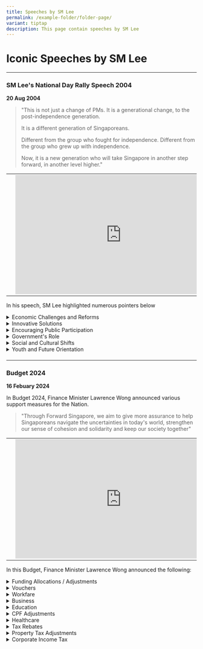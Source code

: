 ```yaml
---
title: Speeches by SM Lee
permalink: /example-folder/folder-page/
variant: tiptap
description: This page contain speeches by SM Lee
---
```

<h1>Iconic Speeches by SM Lee</h1>
<hr>
<h3>SM Lee's National Day Rally Speech 2004</h3>
<p><strong>20 Aug 2004</strong>
</p>
<p></p>
<blockquote>
<p></p>
<p>"This is not just a change of PMs. It is a generational change, to the
post-independence generation.</p>
<p>It is a different generation of Singaporeans.</p>
<p>Different from the group who fought for independence. Different from the
group who grew up with independence.</p>
<p>Now, it is a new generation who will take Singapore in another step forward,
in another level higher."</p>
</blockquote>
<table style="minWidth: 75px">
<colgroup>
<col>
<col>
<col>
</colgroup>
<tbody>
<tr>
<td rowspan="1" colspan="1">
<p></p>
</td>
<td rowspan="1" colspan="1">
<div class="iframe-wrapper">
<iframe height="315" width="560" allowfullscreen="true" frameborder="0" src="https://www.youtube.com/embed/1nWK-F36fBs?si=jN6HvYdgHFvPBlKP"></iframe>
</div>
</td>
<td rowspan="1" colspan="1">
<p></p>
</td>
</tr>
</tbody>
</table>
<p>In his speech, SM Lee highlighted numerous pointers below</p>
<div data-type="detailGroup" class="isomer-accordion isomer-accordion-white">
<details class="isomer-details">
<summary>Economic Challenges and Reforms</summary>
<div data-type="detailsContent" class="isomer-details-content">
<ul data-tight="true" class="tight">
<li>
<p>Emphasized the need for ongoing wage reforms to boost productivity and
economic competitiveness.</p>
</li>
<li>
<p>Highlighted the importance of fostering a supportive environment for entrepreneurs.
The government aimed to reduce bureaucratic obstacles and encourage innovative
ventures.</p>
</li>
</ul>
</div>
</details>
<details class="isomer-details">
<summary>Innovative Solutions</summary>
<div data-type="detailsContent" class="isomer-details-content">
<ul data-tight="true" class="tight">
<li>
<p>Used the example of the Duck Tours and Hippo Tours to illustrate the challenges
and eventual success of innovative businesses in Singapore. This highlighted
the need for government flexibility in addressing unconventional business
models.</p>
</li>
</ul>
</div>
</details>
<details class="isomer-details">
<summary>Encouraging Public Participation</summary>
<div data-type="detailsContent" class="isomer-details-content">
<ul data-tight="true" class="tight">
<li>
<p>Announced the removal of licensing requirements for indoor talks, except
those discussing sensitive issues like race and religion.</p>
</li>
<li>
<p>Plans to further liberalize the Speakers' Corner, allowing more activities
and expressions of free speech, provided they do not incite racial or religious
discord or violence.</p>
</li>
</ul>
</div>
</details>
<details class="isomer-details">
<summary>Government's Role</summary>
<div data-type="detailsContent" class="isomer-details-content">
<ul data-tight="true" class="tight">
<li>
<p>Stressed the necessity for the government to continually reassess and
adapt policies to meet new challenges and opportunities such as the Goods
and Services Tax (GST) and Central Provident Fund (CPF) adjustments.</p>
</li>
</ul>
</div>
</details>
<details class="isomer-details">
<summary>Social and Cultural Shifts</summary>
<div data-type="detailsContent" class="isomer-details-content">
<ul data-tight="true" class="tight">
<li>
<p>Encouraged individuals and the government to challenge the status quo
and avoid conformity.</p>
</li>
</ul>
</div>
</details>
<details class="isomer-details">
<summary>Youth and Future Orientation</summary>
<div data-type="detailsContent" class="isomer-details-content">
<ul data-tight="true" class="tight">
<li>
<p>Urged the younger generation to be forward-looking and not be deterred
by older generations' pessimism or cautionary tales. Importance of learning
from the past while innovating for the future.</p>
</li>
</ul>
</div>
</details>
</div>
<h4></h4>
<p></p>
<p></p>
<p></p>
<p></p>
<hr>
<h3>Budget 2024</h3>
<p><strong>16 Febuary 2024</strong>
</p>
<p>In Budget 2024, Finance Minister Lawrence Wong announced various support
measures for the Nation.</p>
<blockquote>
<p>"Through Forward Singapore, we aim to give more assurance to help Singaporeans
navigate the uncertainties in today's world, strengthen our sense of cohesion
and solidarity and keep our society together"</p>
<p></p>
</blockquote>
<table style="minWidth: 75px">
<colgroup>
<col>
<col>
<col>
</colgroup>
<tbody>
<tr>
<td rowspan="1" colspan="1">
<p></p>
</td>
<td rowspan="1" colspan="1">
<div class="iframe-wrapper">
<iframe height="315" width="560" allowfullscreen="true" frameborder="0" src="https://www.youtube.com/embed/2-Ybe9862w0?si=ZPqgeuGswp3dgT9w"></iframe>
</div>
</td>
<td rowspan="1" colspan="1">
<p></p>
</td>
</tr>
</tbody>
</table>
<p></p>
<p>In this Budget, Finance Minister Lawrence Wong announced the following:</p>
<div data-type="detailGroup" class="isomer-accordion isomer-accordion-white">
<details class="isomer-details">
<summary>Funding Allocations / Adjustments</summary>
<div data-type="detailsContent" class="isomer-details-content">
<table style="minWidth: 50px">
<colgroup>
<col>
<col>
</colgroup>
<tbody>
<tr>
<th rowspan="1" colspan="1">
<p>Fund</p>
</th>
<th rowspan="1" colspan="1">
<p>Details</p>
</th>
</tr>
<tr>
<td rowspan="1" colspan="1">
<p>GST Voucher Fund</p>
</td>
<td rowspan="1" colspan="1">
<p>Topped up by $6b</p>
</td>
</tr>
<tr>
<td rowspan="1" colspan="1">
<p>Progressive Wage Credit Scheme (PWCS) Fund</p>
</td>
<td rowspan="1" colspan="1">
<p>Topped up by $1b</p>
</td>
</tr>
<tr>
<td rowspan="1" colspan="1">
<p>National Productivity Fund</p>
</td>
<td rowspan="1" colspan="1">
<p>Topped up by $2b</p>
</td>
</tr>
<tr>
<td rowspan="1" colspan="1">
<p>Financial Sector Development Fund</p>
</td>
<td rowspan="1" colspan="1">
<p>Topped up by $2b</p>
</td>
</tr>
<tr>
<td rowspan="1" colspan="1">
<p>Research Innovation and Enterprise 2025 Plan</p>
</td>
<td rowspan="1" colspan="1">
<p>Topped up by $3b</p>
</td>
</tr>
<tr>
<td rowspan="1" colspan="1">
<p>National AI Strategy 2.0</p>
</td>
<td rowspan="1" colspan="1">
<p>Allocated $1b over the next 5 years into AI Compute, Talent and Industry
Development</p>
</td>
</tr>
<tr>
<td rowspan="1" colspan="1">
<p>Edusave Endownment Fund</p>
</td>
<td rowspan="1" colspan="1">
<p>Topped up by $2b</p>
</td>
</tr>
<tr>
<td rowspan="1" colspan="1">
<p>Age Well SG</p>
</td>
<td rowspan="1" colspan="1">
<p>Allocated $3.5b over the next 10 years</p>
</td>
</tr>
<tr>
<td rowspan="1" colspan="1">
<p>Future Energy Fund</p>
</td>
<td rowspan="1" colspan="1">
<p>Allocated $5b</p>
</td>
</tr>
<tr>
<td rowspan="1" colspan="1">
<p>OurSG Arts Plan</p>
</td>
<td rowspan="1" colspan="1">
<p>Allocated $100m over the next 4 years</p>
</td>
</tr>
<tr>
<td rowspan="1" colspan="1">
<p>Charities Capabilities Fund Collaboration Grant</p>
</td>
<td rowspan="1" colspan="1">
<p>Extended for 3 years till end FY2026</p>
</td>
</tr>
<tr>
<td rowspan="1" colspan="1">
<p>Majulah Package</p>
</td>
<td rowspan="1" colspan="1">
<p>Allocated $7.5b</p>
</td>
</tr>
<tr>
<td rowspan="1" colspan="1">
<p>OneTeam Singapore Fund</p>
</td>
<td rowspan="1" colspan="1">
<ul data-tight="true" class="tight">
<li>
<p>Allocated $20m and extended till end FY2027</p>
</li>
</ul>
<ul data-tight="true" class="tight">
<li>
<p>Broaden scope of eligible matching donations to cover more emerging sports
such as Pickleball, Tchoukball and Powerlifting</p>
</li>
</ul>
</td>
</tr>
</tbody>
</table>
</div>
</details>
<details class="isomer-details">
<summary>Vouchers</summary>
<div data-type="detailsContent" class="isomer-details-content">
<table style="minWidth: 50px">
<colgroup>
<col>
<col>
</colgroup>
<tbody>
<tr>
<th rowspan="1" colspan="1">
<p>Scheme</p>
</th>
<th rowspan="1" colspan="1">
<p>Details</p>
</th>
</tr>
<tr>
<td rowspan="1" colspan="1">
<p>CDC Vouchers</p>
</td>
<td rowspan="1" colspan="1">
<p>$600 for all Singaporean Households</p>
<ul data-tight="true" class="tight">
<li>
<p>$300 to be disbursed End-Jun.</p>
</li>
</ul>
<ul data-tight="true" class="tight">
<li>
<p>$300 to be disbursed Jan 2025.</p>
</li>
</ul>
</td>
</tr>
<tr>
<td rowspan="1" colspan="1">
<p>Cost-of-Living Special Payment</p>
</td>
<td rowspan="1" colspan="1">
<ul data-tight="true" class="tight">
<li>
<p>$200-$400 for Adult Singaporeans.</p>
<ul data-tight="true" class="tight">
<li>
<p>Assessable income of up to $100,000 and own no more than 1 property.</p>
</li>
</ul>
</li>
</ul>
</td>
</tr>
<tr>
<td rowspan="1" colspan="1">
<p>U-Save Voucher</p>
</td>
<td rowspan="1" colspan="1">
<ul data-tight="true" class="tight">
<li>
<p>Up to $950 of utility bill rebates for eligible HDB Households from Apr
2024-Mar 2025.</p>
</li>
<li>
<p>Eligible HDB Households will receive up to 4 months of Service and Conservancy
Charges.</p>
</li>
</ul>
</td>
</tr>
<tr>
<td rowspan="1" colspan="1">
<p>MINDEF and Home Team</p>
</td>
<td rowspan="1" colspan="1">
<ul data-tight="true" class="tight">
<li>
<p>$200 LifeSG credits to all NSF and NSMen.</p>
</li>
</ul>
</td>
</tr>
<tr>
<td rowspan="1" colspan="1">
<p>Parenthood Provisional Housing Scheme (PPHS)</p>
</td>
<td rowspan="1" colspan="1">
<ul data-tight="true" class="tight">
<li>
<p>Open Market Vouchers for one year.</p>
</li>
<li>
<p>For eligible families who rent a HDB flat in the open market.</p>
</li>
</ul>
</td>
</tr>
</tbody>
</table>
</div>
</details>
<details class="isomer-details">
<summary>Workfare</summary>
<div data-type="detailsContent" class="isomer-details-content">
<table style="minWidth: 50px">
<colgroup>
<col>
<col>
</colgroup>
<tbody>
<tr>
<th rowspan="1" colspan="1">
<p>Scheme</p>
</th>
<th rowspan="1" colspan="1">
<p>Details</p>
</th>
</tr>
<tr>
<td rowspan="1" colspan="1">
<p>SkillsFuture Level-Up Programme</p>
</td>
<td rowspan="1" colspan="1">
<p>For Singaporeans aged 40 and above:</p>
<ul data-tight="true" class="tight">
<li>
<p>$4000 top up in SkillFuture Credits.</p>
</li>
<li>
<p>Subsidized Full Time Diploma.</p>
</li>
<li>
<p>Monthly Allowance in selected full-time courses:</p>
<ul data-tight="true" class="tight">
<li>
<p>50% of one's average income.</p>
</li>
<li>
<p>Capped at $3000 / Month, up to 24 months.</p>
</li>
</ul>
</li>
</ul>
</td>
</tr>
<tr>
<td rowspan="1" colspan="1">
<p>Enhanced Workfare Supplement Scheme</p>
</td>
<td rowspan="1" colspan="1">
<ul data-tight="true" class="tight">
<li>
<p>Raised qualifying income cap $2,500 to $3,000.</p>
</li>
<li>
<p>Increased payout for lower wage senior workers for maximum annual payout
of $4,900 up from $4,200.</p>
</li>
<li>
<p>Raised Local Qualifying Salary (LQS):</p>
<ul data-tight="true" class="tight">
<li>
<p>All local employees at companies that hire foreign workers must be paid
the LQS.</p>
</li>
<li>
<p>LQS for full-time workers will be raised to $1,600 from $1,400.</p>
</li>
<li>
<p>Minimum hourly rate will be raised from to $10.50 from $9.5</p>
</li>
<li>
<p>More support for employers who raised wages of lower wage workers.</p>
</li>
</ul>
</li>
</ul>
</td>
</tr>
<tr>
<td rowspan="1" colspan="1">
<p>Progressive Wage Credit Scheme (PWCS)</p>
</td>
<td rowspan="1" colspan="1">
<ul data-tight="true" class="tight">
<li>
<p>Co-funding levels will be raised to 50% from 30%.</p>
</li>
<li>
<p>PWCS Wage Ceiling raised to $3,000 from $2,500.</p>
</li>
</ul>
</td>
</tr>
<tr>
<td rowspan="1" colspan="1">
<p>Enhanced Commlink Plus Progress Package</p>
</td>
<td rowspan="1" colspan="1">
<p>For less well-off families:</p>
<ul data-tight="true" class="tight">
<li>
<p>$600 combination of Cash and CPF every quarter for adults who secure a
job and stay employed.</p>
</li>
<li>
<p>Matching grants from the government for any voluntary contributions made
to their CPF.</p>
</li>
</ul>
</td>
</tr>
</tbody>
</table>
</div>
</details>
<details class="isomer-details">
<summary>Business</summary>
<div data-type="detailsContent" class="isomer-details-content">
<table style="minWidth: 50px">
<colgroup>
<col>
<col>
</colgroup>
<tbody>
<tr>
<th rowspan="1" colspan="1">
<p>Scheme</p>
</th>
<th rowspan="1" colspan="1">
<p>Details</p>
</th>
</tr>
<tr>
<td rowspan="1" colspan="1">
<p>Corporate Income Tax Rebate</p>
</td>
<td rowspan="1" colspan="1">
<ul data-tight="true" class="tight">
<li>
<p>50% rebate in YA2024. Capped at $40,000.</p>
</li>
<li>
<p>Min. benefit of $2000 in cash payout for companies with at least 1 local
employee in 2023.</p>
</li>
</ul>
</td>
</tr>
<tr>
<td rowspan="1" colspan="1">
<p>Enhanced Enterprise Financing Scheme</p>
</td>
<td rowspan="1" colspan="1">
<ul data-tight="true" class="tight">
<li>
<p>Maximum working loan quantum permanently raised to $500,000.</p>
</li>
<li>
<p>Extended enhanced maximum trade loan quantum till 31 Mar 2025.</p>
</li>
<li>
<p>Extend risk sharing of project loans to domestic construction projects
till 31 Mar 2025.</p>
</li>
<li>
<p>SkillsFuture Enterprise Credit validity extended to 30 Jun 2025.</p>
</li>
</ul>
</td>
</tr>
<tr>
<td rowspan="1" colspan="1">
<p>Enhanced Energy Efficiency Grant</p>
</td>
<td rowspan="1" colspan="1">
<ul data-tight="true" class="tight">
<li>
<p>Extended to more sectors including Manufacturing, Construction, Maritime,
Data Centres and their users.</p>
</li>
</ul>
</td>
</tr>
</tbody>
</table>
</div>
</details>
<details class="isomer-details">
<summary>Education</summary>
<div data-type="detailsContent" class="isomer-details-content">
<table style="minWidth: 50px">
<colgroup>
<col>
<col>
</colgroup>
<tbody>
<tr>
<th rowspan="1" colspan="1">
<p>Scheme</p>
</th>
<th rowspan="1" colspan="1">
<p>Details</p>
</th>
</tr>
<tr>
<td rowspan="1" colspan="1">
<p>ITE Progression Award</p>
</td>
<td rowspan="1" colspan="1">
<p>For Singaporean ITE Graduates aged 30 and below:</p>
<ul data-tight="true" class="tight">
<li>
<p>$5,000 top up to PSEA upon Diploma Enrollment.</p>
</li>
<li>
<p>$10,000 top up to CPF OA upon Diploma Completion.</p>
</li>
</ul>
</td>
</tr>
<tr>
<td rowspan="1" colspan="1">
<p>Support for Special Needs</p>
</td>
<td rowspan="1" colspan="1">
<ul data-tight="true" class="tight">
<li>
<p>Reduced maximum monthly fees at Special Education Schools to $90 from
$150.</p>
</li>
<li>
<p>Reduced fee caps for all special student care centers.</p>
</li>
<li>
<p>More employment and integration support for Adults with disabilities.</p>
</li>
</ul>
</td>
</tr>
<tr>
<td rowspan="1" colspan="1">
<p>Preschool Fee Adjustments</p>
</td>
<td rowspan="1" colspan="1">
<p>Reduced monthly childcare fee caps in Government supported preschools
in 2025.</p>
<ul data-tight="true" class="tight">
<li>
<p>$640 for anchor operators.</p>
</li>
<li>
<p>$680 for partner operators.</p>
</li>
<li>
<p>Lower-income families will be eligible for higher subsidies.</p>
</li>
</ul>
</td>
</tr>
</tbody>
</table>
</div>
</details>
<details class="isomer-details">
<summary>CPF Adjustments</summary>
<div data-type="detailsContent" class="isomer-details-content">
<ul data-tight="true" class="tight">
<li>
<p>CPF contribution rates increase for those aged 55 to 65 by 1.5% in 2025.</p>
</li>
<li>
<p>Extend CPF transition offset to employers by another year.</p>
</li>
</ul>
<p></p>
<table style="minWidth: 50px">
<colgroup>
<col>
<col>
</colgroup>
<tbody>
<tr>
<th rowspan="1" colspan="1">
<p>Scheme</p>
</th>
<th rowspan="1" colspan="1">
<p>Details</p>
</th>
</tr>
<tr>
<td rowspan="1" colspan="1">
<p>Enhanced Retirement Sum (ERS)</p>
</td>
<td rowspan="1" colspan="1">
<ul data-tight="true" class="tight">
<li>
<p>Raised from 3x to 4x ($426,000) the Basic Retirement Sum from 2025.</p>
</li>
</ul>
</td>
</tr>
<tr>
<td rowspan="1" colspan="1">
<p>Special Account Closure</p>
</td>
<td rowspan="1" colspan="1">
<ul data-tight="true" class="tight">
<li>
<p>Balance will be transferred to Retirement Account up to the full ERS,
remaining amount will be transferred to the Ordinary Account.</p>
</li>
<li>
<p>Aged 55 and above.</p>
</li>
</ul>
</td>
</tr>
<tr>
<td rowspan="1" colspan="1">
<p>Enhanced Retirement Support Scheme</p>
</td>
<td rowspan="1" colspan="1">
<ul data-tight="true" class="tight">
<li>
<p>Raised qualifying per capital household income for Silver Support Scheme
to $2,300 from $1,800.</p>
</li>
<li>
<p>Increased quarterly payments by 20%.</p>
</li>
</ul>
</td>
</tr>
<tr>
<td rowspan="1" colspan="1">
<p>Enhanced Match Retirement Savings Scheme (MRSS)</p>
</td>
<td rowspan="1" colspan="1">
<ul data-tight="true" class="tight">
<li>
<p>Qualifying age uncapped, previously aged 55-70 only.</p>
</li>
<li>
<p>Increased annual matching cap to $2,000 from $600 and a lifetime matching
cap of $20,000.</p>
</li>
<li>
<p>Tax relief removed for CPF Cash Top ups.</p>
</li>
</ul>
</td>
</tr>
<tr>
<td rowspan="1" colspan="1">
<p>Majulah Package</p>
</td>
<td rowspan="1" colspan="1">
<ul data-tight="true" class="tight">
<li>
<p>Earn and Save bonus of up to $1,000 for seniors earning up to $6,000 a
month.</p>
</li>
<li>
<p>One-time Retirement Savings bonus of up to $1,500 to seniors with retirement
savings below BRS.</p>
</li>
<li>
<p>One-time Medisave bonus of $750 to all seniors born in 1973 or earlier
and $1,500 to young seniors (55-60).</p>
</li>
<li>
<p>Only seniors who lives in a property with Annual Value of $25,000 or less,
and own no more than 1 property will be eligible.</p>
</li>
</ul>
</td>
</tr>
</tbody>
</table>
</div>
</details>
<details class="isomer-details">
<summary>Healthcare</summary>
<div data-type="detailsContent" class="isomer-details-content">
<table style="minWidth: 50px">
<colgroup>
<col>
<col>
</colgroup>
<tbody>
<tr>
<th rowspan="1" colspan="1">
<p>Scheme</p>
</th>
<th rowspan="1" colspan="1">
<p>Details</p>
</th>
</tr>
<tr>
<td rowspan="1" colspan="1">
<p>Medisave</p>
</td>
<td rowspan="1" colspan="1">
<ul data-tight="true" class="tight">
<li>
<p>Singaporeans who lives in a property with Annual Value of $25,000 or less,
and own no more than 1 property will receive:</p>
<ul data-tight="true" class="tight">
<li>
<p>One-time Medisave topup of $300 for Singaporeans born between 1974-1983
and $200 for Singaporeans born between 1984-2003.</p>
</li>
</ul>
</li>
<li>
<p>Others who do not meet the above criteria will receive:</p>
<ul data-tight="true" class="tight">
<li>
<p>One-time Medisave topup of $200 for Singaporeans born between 1974-1983
and $100 for Singaporeans born between 1984-2003.</p>
</li>
</ul>
</li>
</ul>
</td>
</tr>
<tr>
<td rowspan="1" colspan="1">
<p>Associated Social Support Subsidy Scheme</p>
</td>
<td rowspan="1" colspan="1">
<ul data-tight="true" class="tight">
<li>
<p>MedishieldLife Premium Subsidy, CHAS, Outpatient/Inpatient Treatments
at Public Hospitals:</p>
<ul data-tight="true" class="tight">
<li>
<p>Changes to per captia household income thresholds.</p>
</li>
</ul>
</li>
</ul>
</td>
</tr>
</tbody>
</table>
</div>
</details>
<details class="isomer-details">
<summary>Tax Rebates</summary>
<div data-type="detailsContent" class="isomer-details-content">
<table style="minWidth: 50px">
<colgroup>
<col>
<col>
</colgroup>
<tbody>
<tr>
<th rowspan="1" colspan="1">
<p>Scheme</p>
</th>
<th rowspan="1" colspan="1">
<p>Details</p>
</th>
</tr>
<tr>
<td rowspan="1" colspan="1">
<p>Personal Income Tax Rebate</p>
</td>
<td rowspan="1" colspan="1">
<ul data-tight="true" class="tight">
<li>
<p>50% for FY2024, capped at $200.</p>
</li>
<li>
<p>Increased annual income threshold for dependent related relief to $8,000
from $4,000 from Year of Assessment 2025.</p>
</li>
</ul>
</td>
</tr>
<tr>
<td rowspan="1" colspan="1">
<p>Overseas Humanitarian Assistance Tax Deductions</p>
</td>
<td rowspan="1" colspan="1">
<ul data-tight="true" class="tight">
<li>
<p>100% Tax Deduction for cash donations made to emergency humanitarian assistance
causes.</p>
<ul data-tight="true" class="tight">
<li>
<p>Through designated charities.</p>
</li>
</ul>
</li>
<li>
<p>Run for 4 years as a pilot scheme.</p>
</li>
</ul>
</td>
</tr>
</tbody>
</table>
</div>
</details>
<details class="isomer-details">
<summary>Property Tax Adjustments</summary>
<div data-type="detailsContent" class="isomer-details-content">
<ul data-tight="true" class="tight">
<li>
<p>Raised Annual Values Bands of owner occupier residential property tax
rates with from 1 Jan 2025</p>
<ul data-tight="true" class="tight">
<li>
<p>Lower threshold raised to $12,000 from $8,000</p>
</li>
<li>
<p>Upper threshold raised to $140,000 from $100,000</p>
</li>
</ul>
</li>
<li>
<p>Singaporean married couples with existing residential property can enjoy
Additional Buyer Stamp Duties (ABSD) refund under the ABSD concession</p>
</li>
<li>
<p>ABSD concession extended to single Singaporean seniors aged 55 and above</p>
<ul data-tight="true" class="tight">
<li>
<p>ABSD refund if they sell their first property within 6 months after purchasing
a lower value replacement property</p>
</li>
</ul>
</li>
<li>
<p>Housing developers granted ABSD remission if they sell all units in their
development within a prescribed sale timeline</p>
<ul data-tight="true" class="tight">
<li>
<p>Lower ABSD clawback rate if they sold at least 90% of development within
the prescribed sale timeline</p>
</li>
</ul>
</li>
</ul>
</div>
</details>
<details class="isomer-details">
<summary>Corporate Income Tax</summary>
<div data-type="detailsContent" class="isomer-details-content">
<p>Implementation of 2 components of Pillar 2 BEPS (Based Erosion of Profits
Shifting) 2.0 effective 1 Jan 2025</p>
<table style="minWidth: 50px">
<colgroup>
<col>
<col>
</colgroup>
<tbody>
<tr>
<th rowspan="1" colspan="1">
<p>Scheme</p>
</th>
<th rowspan="1" colspan="1">
<p>Details</p>
</th>
</tr>
<tr>
<td rowspan="1" colspan="1">
<p>Income Inclusion Rule (IIR)</p>
</td>
<td rowspan="1" colspan="1">
<ul data-tight="true" class="tight">
<li>
<p>15% for MNE groups parented in Singapore on groups overseas profits regardless
of where they operates.</p>
</li>
</ul>
</td>
</tr>
<tr>
<td rowspan="1" colspan="1">
<p>Domestic Topup Tax (DTT)</p>
</td>
<td rowspan="1" colspan="1">
<ul data-tight="true" class="tight">
<li>
<p>15% for Singapore profits of MNE groups operating in Singapore.</p>
</li>
</ul>
</td>
</tr>
</tbody>
</table>
<p>Applicable to large MNE with global revenue of at least 750m Euros annually</p>
</div>
</details>
</div>
<p></p>
<p></p>